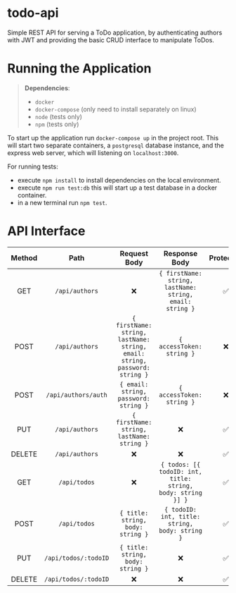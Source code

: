 # todo-api

Simple REST API for serving a ToDo application, by authenticating authors with JWT and providing the basic CRUD interface to manipulate ToDos.

# Running the Application

> **Dependencies**:
>
> - `docker`
> - `docker-compose` (only need to install separately on linux)
> - `node` (tests only)
> - `npm` (tests only)

To start up the application run `docker-compose up` in the project root.
This will start two separate containers, a `postgresql` database instance, and the express web server, which will listening on `localhost:3000`.

For running tests:

- execute `npm install` to install dependencies on the local environment.
- execute `npm run test:db` this will start up a test database in a docker container.
- in a new terminal run `npm test`.

# API Interface

| Method |         Path         |                                Request Body                                |                      Response Body                       | Protected |
| :----: | :------------------: | :------------------------------------------------------------------------: | :------------------------------------------------------: | :-------: |
|  GET   |    `/api/authors`    |                                     ❌                                     | `{ firstName: string, lastName: string, email: string }` |    ✅     |
|  POST  |    `/api/authors`    | `{ firstName: string, lastName: string, email: string, password: string }` |                `{ accessToken: string }`                 |    ❌     |
|  POST  | `/api/authors/auth`  |                   `{ email: string, password: string }`                    |                `{ accessToken: string }`                 |    ❌     |
|  PUT   |    `/api/authors`    |                 `{ firstName: string, lastName: string }`                  |                            ❌                            |    ✅     |
| DELETE |    `/api/authors`    |                                     ❌                                     |                            ❌                            |    ✅     |
|  GET   |     `/api/todos`     |                                     ❌                                     |      `{ todos: [{ todoID: int, title: string, body: string }] }`      |    ✅     |
|  POST  |     `/api/todos`     |                     `{ title: string, body: string }`                      |      `{ todoID: int, title: string, body: string }`      |    ✅     |
|  PUT   | `/api/todos/:todoID` |                     `{ title: string, body: string }`                      |                            ❌                            |    ✅     |
| DELETE | `/api/todos/:todoID` |                                     ❌                                     |                            ❌                            |    ✅     |
